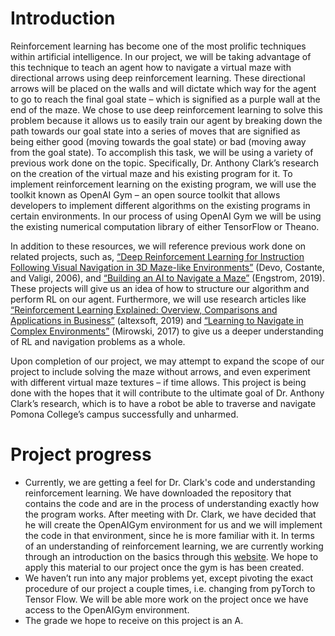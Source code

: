 <h1> 
  <b>Introduction</b> 
</h1>
  <p> 
Reinforcement learning has become one of the most prolific techniques within artificial intelligence. In our project, we will be taking advantage of this technique to teach an agent how to navigate a virtual maze with directional arrows using deep reinforcement learning. These directional arrows will be placed on the walls and will dictate which way for the agent to go to reach the final goal state – which is signified as a purple wall at the end of the maze. We chose to use deep reinforcement learning to solve this problem because it allows us to easily train our agent by breaking down the path towards our goal state into a series of moves that are signified as being either good (moving towards the goal state) or bad (moving away from the goal state). To accomplish this task, we will be using a variety of previous work done on the topic. Specifically, Dr. Anthony Clark’s research on the creation of the virtual maze and his existing program for it. To implement reinforcement learning on the existing program, we will use the toolkit known as OpenAI Gym – an open source toolkit that allows developers to implement different algorithms on the existing programs in certain environments. In our process of using OpenAI Gym we will be using the existing numerical computation library of either TensorFlow or Theano. 
</p>
<p>
 In addition to these resources, we will reference previous work done on related projects, such as, <a href="https://ieeexplore.ieee.org/abstract/document/8957297?casa_token=JTVW2Y0EiC0AAAAA:27v7m8lyZQv2Fzr_z1g_7siXz9q38bC3Y0o8gjPa3zc63nFnDR8AEF7hdET8vkxC8jyqhq8kPi0" >“Deep Reinforcement Learning for Instruction Following Visual Navigation in 3D Maze-like Environments”</a> (Devo, Costante, and Valigi, 2006), and <a href="https://magnus-engstrom.medium.com/building-an-ai-to-navigate-a-maze-899bf03f224d" >“Building an AI to Navigate a Maze”</a> (Engstrom, 2019). These projects will give us an idea of how to structure our algorithm and perform RL on our agent. Furthermore, we will use research articles like <a href="https://www.altexsoft.com/blog/datascience/reinforcement-learning-explained-overview-comparisons-and-applications-in-business/" >“Reinforcement Learning Explained: Overview, Comparisons and Applications in Business”</a> (altexsoft, 2019) and <a href="https://openreview.net/pdf?id=SJMGPrcle" >“Learning to Navigate in Complex Environments”</a> (Mirowski, 2017) to give us a deeper understanding of RL and navigation problems as a whole. 
</p>
<p>
  Upon completion of our project, we may attempt to expand the scope of our project to include solving the maze without arrows, and even experiment with different virtual maze textures – if time allows. This project is being done with the hopes that it will contribute to the ultimate goal of Dr. Anthony Clark’s research, which is to have a robot be able to traverse and navigate Pomona College’s campus successfully and unharmed.
</p>
  
 <h1> Project progress </h1>
<ul>
  <li> 
  Currently, we are getting a feel for Dr. Clark's code and understanding reinforcement learning. We have downloaded the repository that contains the code and are in the process of understanding exactly how the program works. After meeting with Dr. Clark, we have decided that he will create the OpenAIGym environment for us and we will implement the code in that environment, since he is more familiar with it. In terms of an understanding of reinforcement learning, we are currently working through an introduction on the basics through this <a href="https://simoninithomas.github.io/deep-rl-course/">website</a>. We hope to apply this material to our project once the gym is has been created.
  </li>
  <li> 
We haven’t run into any major problems yet, except pivoting the exact procedure of our project a couple times, i.e. changing from pyTorch to Tensor Flow. We will be able more work on the project once we have access to the OpenAIGym environment.  </li>
  <li> 
The grade we hope to receive on this project is an A. 
  </li>

</ul>

